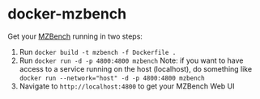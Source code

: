 # docker-mzbench

Get your [MZBench](https://github.com/mzbench/mzbench) running in two steps:

1. Run `docker build -t mzbench -f Dockerfile .`
2. Run `docker run -d -p 4800:4800 mzbench`
    Note: if you want to have access to a service running on the host (localhost),
    do something like `docker run --network="host" -d -p 4800:4800 mzbench`
3. Navigate to `http://localhost:4800` to get your MZBench Web UI
